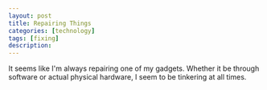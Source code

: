 ```yaml
---
layout: post
title: Repairing Things
categories: [technology]
tags: [fixing]
description: 
---
```


It seems like I'm always repairing one of my gadgets. Whether it be through software or actual physical hardware, I seem to be tinkering at all times.